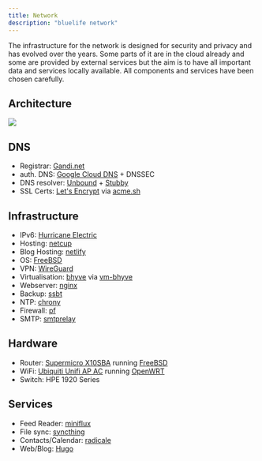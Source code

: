 ```yaml
---
title: Network
description: "bluelife network"
---
```


The infrastructure for the network is designed for security and privacy and has evolved over the years. Some parts of it are in the cloud already and some are provided by external services but the aim is to have all important data and services locally available. All components and services have been chosen carefully.

## Architecture

![](/images/bluelife_network.png)


## DNS

* Registrar: [Gandi.net](https://www.gandi.net/)
* auth. DNS: [Google Cloud DNS](https://cloud.google.com/dns/) + DNSSEC
* DNS resolver: [Unbound](https://www.unbound.net/) + [Stubby](https://dnsprivacy.org/wiki/display/DP/DNS+Privacy+Daemon+-+Stubby)
* SSL Certs: [Let's Encrypt](https://letsencrypt.org/) via [acme.sh](https://acme.sh)


## Infrastructure

* IPv6: [Hurricane Electric](https://ipv6.he.net/)
* Hosting: [netcup](https://www.netcup.de/)
* Blog Hosting: [netlify](https://www.netlify.com)
* OS: [FreeBSD](https://www.freebsd.org/)
* VPN: [WireGuard](https://wireguard.com/)
* Virtualisation: [bhyve](http://bhyve.org/) via [vm-bhyve](https://github.com/churchers/vm-bhyve)
* Webserver: [nginx](https://nginx.org/)
* Backup: [ssbt](https://github.com/decke/ssbt/)
* NTP: [chrony](https://chrony.tuxfamily.org/)
* Firewall: [pf](https://www.freebsd.org/doc/handbook/firewalls-pf.html)
* SMTP: [smtprelay](https://github.com/decke/smtprelay)


## Hardware

* Router: [Supermicro X10SBA](http://www.supermicro.com/products/motherboard/celeron/x10/x10sba.cfm) running [FreeBSD](https://www.freebsd.org/)
* WiFi: [Ubiquiti Unifi AP AC](https://www.ubnt.com/unifi/unifi-ap-ac-lr/) running [OpenWRT](https://openwrt.org/)
* Switch: HPE 1920 Series


## Services

* Feed Reader: [miniflux](https://miniflux.app/)
* File sync: [syncthing](https://syncthing.net/)
* Contacts/Calendar: [radicale](https://radicale.org/)
* Web/Blog: [Hugo](https://gohugo.io/)
